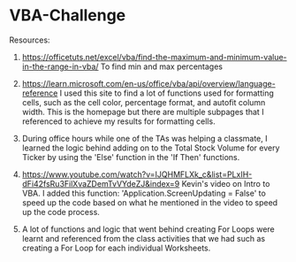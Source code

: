 # VBA-Challenge

Resources:
1) https://officetuts.net/excel/vba/find-the-maximum-and-minimum-value-in-the-range-in-vba/
   To find min and max percentages 
     
2) https://learn.microsoft.com/en-us/office/vba/api/overview/language-reference
     I used this site to find a lot of functions used for formatting cells, such as the cell color, percentage format, and autofit column width. This is the homepage but there are multiple subpages that I referenced to achieve my results for formatting cells. 
     
3) During office hours while one of the TAs was helping a classmate, I learned the logic behind adding on to the Total Stock Volume for every Ticker by using the 'Else' function in the 'If Then' functions.

4) https://www.youtube.com/watch?v=IJQHMFLXk_c&list=PLxIH-dFi42fsRu3FilXvaZDemTvVYdeZJ&index=9
    Kevin's video on Intro to VBA. I added this function: 'Application.ScreenUpdating = False' to speed up the code based on what he mentioned in the video to speed up the code process.
    
5) A lot of functions and logic that went behind creating For Loops were learnt and referenced from the class activities that we had such as creating a For Loop for each individual Worksheets. 
    
    
